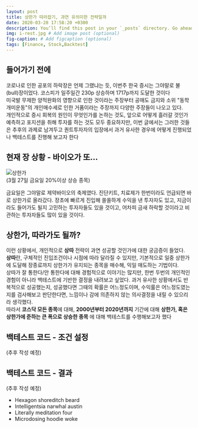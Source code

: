 ```yaml
---
layout: post
title: 상한가 따라잡기, 과연 유의미한 전략일까
date: 2020-03-28 17:58:20 +0300
description: You’ll find this post in your `_posts` directory. Go ahead and edit it and re-build the site to see your changes. # Add post description (optional)
img: i-rest.jpg # Add image post (optional)
fig-caption: # Add figcaption (optional)
tags: [Finance, Stock,Backtest]
---
```

## 들어가기 전에
코로나로 인한 공포의 하락장은 언제 그랬냐는 듯, 이번주 한국 증시는 그야말로 불(bull)장이었다. 코스피가 일주일간 230p 상승하며 1717p까지 도달한 것이다  
미국발 무제한 양적완화의 영향으로 인한 것이라는 주장부터 공매도 금지와 소위 "동학개미운동"의 개인매수세로 인한 거품이라는 주장까지 다양한 주장들이 나오고 있다.  
개인적으로 증시 회복의 원인이 무엇인가를 논하는 것도, 앞으로 어떻게 흘러갈 것인가 예측하고 포지션을 취해 투자를 하는 것도 모두 중요하지만, 이번 글에서는 그러한 것들은 추후의 과제로 남겨두고 퀀트투자자의 입장에서 과거 유사한 경우에 어떻게 진행되었나 백테스트를 진행해 보고자 한다

## 현재 장 상황 - 바이오가 또...
![상한가]({{site.url}}/assets/img/0327_상한가.PNG)  
(3월 27일 금요일 20%이상 상승 종목)

금요일은 그야말로 제약바이오의 축제였다. 진단키트, 치료제가 한번이라도 언급되면 바로 상한가로 올라갔다. 장초에 빠르게 진입해 쏠쏠하게 수익을 낸 투자자도 있고, 지금이라도 들어가도 될지 고민하는 투자자들도 있을 것이고, 어차피 금새 하락할 것이라고 비관하는 투자자들도 많이 있을 것이다.

## 상한가, 따라가도 될까?
이런 상황에서, 개인적으로 <b>상따</b> 전략이 과연 성공할 것인가에 대한 궁금증이 들었다.  
<b>상따</b>란, 구체적인 진입조건이나 시점에 따라 달라질 수 있지만, 기본적으로 일중 상한가에 도달해 장종료까지 상한가가 유지되는 종목을 매수해, 익일 매도하는 기법이다.  
상따가 잘 통한다/안 통한다에 대해 경험적으로 이야기는 많지만, 한번 두번의 개인적인 경험이 아니라 백테스트에 기반한 결정을 내려보고 싶었다. 과거 유사한 상황에서도 반복적으로 성공했는지, 성공했다면 그때의 확률은 어느정도이며, 수익률은 어느정도였는지를 검사해보고 판단한다면, 느낌이나 감에 의존하지 않는 의사결정을 내릴 수 있으리라 생각했다.  
따라서 <b>코스닥 모든 종목</b>에 대해, <b>2000년부터 2020년까지</b> 기간에 대해 <b>상한가, 혹은 상한가에 준하는 큰 폭으로 상승한 종목</b> 에 대해 백테스트를 수행해보고자 했다

## 백테스트 코드 - 조건 설정
(추후 작성 예정)
## 백테스트 코드 - 결과
(추후 작성 예정)
* Hexagon shoreditch beard
* Intelligentsia narwhal austin
* Literally meditation four
* Microdosing hoodie woke